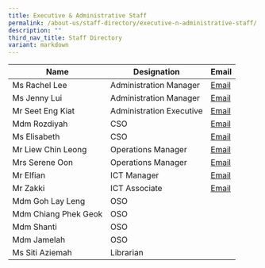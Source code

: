```yaml
---
title: Executive & Administrative Staff
permalink: /about-us/staff-directory/executive-n-administrative-staff/
description: ""
third_nav_title: Staff Directory
variant: markdown
---
```

| Name | Designation | Email |
| -------- | -------- | -------- |
| Ms Rachel Lee     | Administration Manager     | <a href="mailto:Rachel_Lee@schools.gov.sg" target="">Email</a>     |
| Ms Jenny Lui     | Administration Manager    | <a href="mailto:lui_yuen_lan@schools.gov.sg" target="">Email</a>     |
| Mr Seet Eng Kiat     | Administration Executive     | <a href="mailto:Seet_Eng_Kiat@schools.gov.sg" target="">Email</a>     |
| Mdm Rozdiyah     | CSO    | <a href="mailto:Rozdiyah_Harun@schools.gov.sg" target="">Email</a>    |
| Ms Elisabeth     | CSO    | <a href="mailto:elisabeth_lily@schools.gov.sg" target="">Email</a>    |
| Mr Liew Chin Leong     | Operations Manager     | <a href="mailto:liew_chin_leong@schools.gov.sg" target="">Email</a>     |
| Mrs Serene Oon    | Operations Manager    | <a href="mailto:serene_sing_ching_lan@schools.gov.sg" target="">Email</a>     |
| Mr Elfian     | ICT Manager     | <a href="mailto:elfian_abdul_hadi@schools.gov.sg" target="">Email</a>    |
| Mr Zakki    | ICT Associate   | <a href="mailto:zakki_b_adali@schools.gov.sg" target="">Email</a>    |
| Mdm Goh Lay Leng     | OSO     | 
| Mdm Chiang Phek Geok     | OSO     |
| Mdm Shanti     | OSO     |
| Mdm Jamelah     | OSO     |
| Ms Siti Aziemah     | Librarian     |